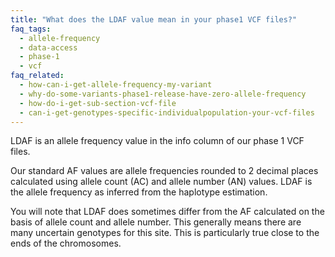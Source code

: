 ```yaml
---
title: "What does the LDAF value mean in your phase1 VCF files?"
faq_tags:
  - allele-frequency
  - data-access
  - phase-1
  - vcf
faq_related:
  - how-can-i-get-allele-frequency-my-variant
  - why-do-some-variants-phase1-release-have-zero-allele-frequency
  - how-do-i-get-sub-section-vcf-file
  - can-i-get-genotypes-specific-individualpopulation-your-vcf-files
---
```

                    
LDAF is an allele frequency value in the info column of our phase 1 VCF files.

Our standard AF values are allele frequencies rounded to 2 decimal places calculated using allele count (AC) and allele number (AN) values. LDAF is the allele frequency as inferred from the haplotype estimation.

You will note that LDAF does sometimes differ from the AF calculated on the basis of allele count and allele number. This generally means there are many uncertain genotypes for this site. This is particularly true close to the ends of the chromosomes.
